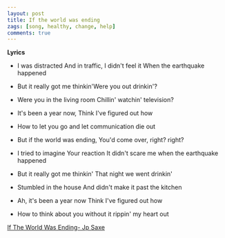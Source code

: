 ```yaml
---
layout: post
title: If the world was ending
zags: [song, healthy, change, help]
comments: true
---
```

__Lyrics__ 
- I was distracted And in traffic, I didn't feel it When the earthquake happened
- But it really got me thinkin'Were you out drinkin'? 
- Were you in the living room Chillin' watchin' television?
- It's been a year now, Think I've figured out how
- How to let you go and let communication die out

- But if the world was ending, You'd come over, right? right?

- I tried to imagine Your reaction It didn't scare me when the earthquake happened
- But it really got me thinkin' That night we went drinkin'
- Stumbled in the house And didn't make it past the kitchen
- Ah, it's been a year now Think I've figured out how
- How to think about you without it rippin' my heart out

[If The World Was Ending- Jp Saxe](https://youtu.be/7viR3P6jeRQ/)